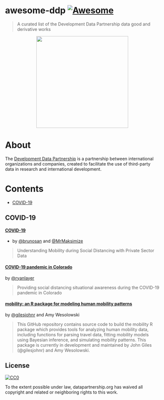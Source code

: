 # awesome-ddp [![Awesome](https://awesome.re/badge.svg)](https://awesome.re)

> A curated list of the Development Data Partnership data good and derivative works

<p align="center">
  <img width="300" height="300" src="https://raw.githubusercontent.com/datapartnership/welcome/master/images/logo.png">
</p>

# About

The [Development Data Partnership](https://datapartnership.org/) is a partnership between international organizations and companies, created to facilitate the use of third-party data in research and international development.

# Contents

- [COVID-19](#COVID-19)

## COVID-19

#### [COVID-19](https://github.com/datapartnership/covid19) 
- by [@brunosan](https://github.com/brunosan) and [@MrMaksimize](https://github.com/MrMaksimize)
> Understanding Mobility during Social Distancing with Private Sector Data

#### [COVID-19 pandemic in Colorado](https://github.com/ryanlayer/COvid19) 
by [@ryanlayer](https://github.com/ryanlayer)
> Providing social distancing situational awareness during the COVID-19 pandemic in Colorado

#### [mobility: an R package for modeling human mobility patterns](https://github.com/COVID-19-Mobility-Data-Network/mobility)
by [@gilesjohnr](https://github.com/gilesjohnr) and Amy Wesolowski
> This GitHub repository contains source code to build the mobility R package which provides tools for analyzing human mobility data, including functions for parsing travel data, fitting mobility models using Bayesian inference, and simulating mobility patterns. This package is currently in development and maintained by John Giles (@gilesjohnr) and Amy Wesolowski.

## License

[![CC0](https://mirrors.creativecommons.org/presskit/buttons/88x31/svg/cc-zero.svg)](https://creativecommons.org/publicdomain/zero/1.0)

To the extent possible under law, datapartnership.org has waived all copyright and
related or neighboring rights to this work.